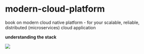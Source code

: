 # modern-cloud-platform
book on modern cloud native platform - for your scalable, reliable, distributed (microservices) cloud application

**understanding the stack**

![](https://coreos.com/assets/images/media/osi-model-clustering.svg)
